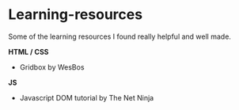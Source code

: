 # Learning-resources
Some of the learning resources I found really helpful and well made.


**HTML / CSS**
- Gridbox by WesBos

**JS**
- Javascript DOM tutorial by The Net Ninja
